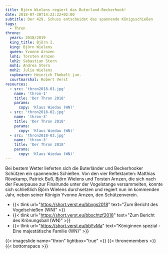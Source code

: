```yaml
---
title: Björn Wielens regiert das Buterland-Beckerhook!
date: 2018-07-30T14:23:22+02:00
subtitle: Der 429. Schuss entscheidet das spannende Königsschießen 
tags:
  - Thron
throne:
  years: 2018/2019
  king_title: Björn I.
  king: Björn Wielens
  queen: Yvonne Arnzen
  loh1: Torsten Arnzen
  loh2: Sebastian Stern
  moh1: Andrea Stern
  moh2: Julia Wielens
  cupbearer: Heinrich Thebelt jun.
  courtmarshal: Robert Verst
resources:
  - src: 'thron2018-01.jpg'
    name: 'thron-1'
    title: 'Der Thron 2018'
    params:
      copy: 'Klaus Wiedau (WN)'
  - src: 'thron2018-02.jpg'
    name: 'thron-3'
    title: 'Der Thron 2018'
    params:
      copy: 'Klaus Wiedau (WN)'
  - src: 'thron2018-03.jpg'
    name: 'thron-3'
    title: 'Der Thron 2018'
    params:
      copy: 'Klaus Wiedau (WN)'    
---
```


Bei bestem Wetter lieferten sich die Buterländer und Beckerhooker Schützen ein spannendes Schießen. Von den vier 
Reflektanten: Matthias Rövekamp, Patrick Buß, Björn Wielens und Torsten Arnzen, die sich nach der Feuerpause zur
Finalrunde unter der Vogelstange versammelten, konnte sich schließlich Björn Wielens durchsetzen und regiert nun im
kommenden Jahr, neben seiner Königin Yvonne Arnzen, den Schützenverein.<!--more-->

* {{< tlink url="https://short.verst.eu/bbvgs2018" text="Zum Bericht des Vogelschießen (WN)" >}}  
* {{< tlink url="https://short.verst.eu/bbschtzf2018" text="Zum Bericht des Krönungsball (WN)" >}}  
* {{< tlink url="https://short.verst.eu/bbYvMa" text="Königinnen spezial - Eine majestätische Familie (WN)" >}}  
 
{{< imageslide name="thron" lightbox="true" >}}
{{< thronemembers >}}
{{< bottomspace >}}
